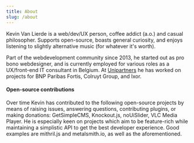 ```yaml
---
title: About
slug: /about
---
```

Kevin Van Lierde is a web/dev/UX person, coffee addict (a.o.) and casual philosopher. Supports open-source, boasts general curiosity, and enjoys listening to slightly alternative music (for whatever it's worth).

Part of the webdevelopment community since 2013, he started out as pro bono webdesigner, and is currently employed for various roles as a UX/front-end IT consultant in Belgium.
At [Unipartners](https://unipartners.be) he has worked on projects for BNP Paribas Fortis, Colruyt Group, and Ixor. 

#### Open-source contributions
Over time Kevin has contributed to the following open-source projects by means of raising issues, answering questions, contributing plugins, or making donations: GetSimpleCMS, Knockout.js, noUiSlider, VLC Media Player. He is especially keen on projects which aim to be feature-rich while maintaining a simplistic API to get the best developer experience. Good examples are mithril.js and metalsmith.io, as well as the aforementioned.